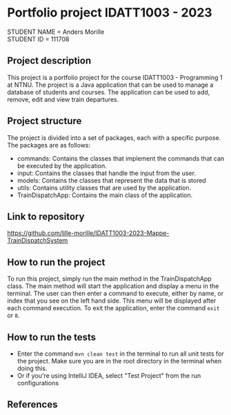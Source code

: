 # Portfolio project IDATT1003 - 2023

STUDENT NAME = Anders Morille  
STUDENT ID = 111708

## Project description

This project is a portfolio project for the course IDATT1003 - Programming 1 at NTNU. The project is a Java application that can be used to manage a database of students and courses. The application can be used to add, remove, edit and view train departures.

## Project structure

The project is divided into a set of packages, each with a specific purpose. The packages are as follows:

- commands: Contains the classes that implement the commands that can be executed by the application.
- input: Contains the classes that handle the input from the user.
- models: Contains the classes that represent the data that is stored
- utils: Contains utility classes that are used by the application.
- TrainDispatchApp: Contains the main class of the application.

## Link to repository

https://github.com/lille-morille/IDATT1003-2023-Mappe-TrainDispatchSystem

## How to run the project

[//]: # (TODO: Describe how to run your project here. What is the main class? What is the main method?
What is the input and output of the program? What is the expected behaviour of the program?)

To run this project, simply run the main method in the TrainDispatchApp class. The main method will start the application and display a menu in the terminal. The user can then enter a command to execute, either by name, or index that you see on the left hand side. This menu will be displayed after each command execution. To exit the application, enter the command `exit` or `8`.

## How to run the tests

- Enter the command `mvn clean test` in the terminal to run all unit tests for the project. Make sure you are in the root directory in the terminal when doing this.
- Or if you're using IntelliJ IDEA, select "Test Project" from the run configurations

## References

[//]: # (TODO: Include references here, if any. For example, if you have used code from the course book, include a reference to the chapter.
Or if you have used code from a website or other source, include a link to the source.)

